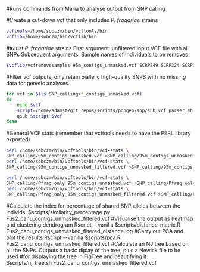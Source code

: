#Runs commands from Maria to analyse output from SNP calling

#Create a cut-down vcf that only includes *P. fragariae* strains

```bash
vcftools=/home/sobczm/bin/vcftools/bin
vcflib=/home/sobczm/bin/vcflib/bin
```

##Just *P. fragariae* strains
First argument: unfiltered input VCF file with all SNPs
Subsequent arguments: Sample names of individuals to be removed

```bash
$vcflib/vcfremovesamples 95m_contigs_unmasked.vcf SCRP249 SCRP324 SCRP333 >Pfrag_only_95m_contigs_unmasked.vcf
```

#Filter vcf outputs, only retain biallelic high-quality SNPS with no missing data for genetic analyses.

```bash
for vcf in $(ls SNP_calling/*_contigs_unmasked.vcf)
do
	echo $vcf
	script=/home/adamst/git_repos/scripts/popgen/snp/sub_vcf_parser.sh
	qsub $script $vcf
done
```

#General VCF stats (remember that vcftools needs to have the PERL library exported)

```bash
perl /home/sobczm/bin/vcftools/bin/vcf-stats \
SNP_calling/95m_contigs_unmasked.vcf >SNP_calling/95m_contigs_unmasked.stat
perl /home/sobczm/bin/vcftools/bin/vcf-stats \
SNP_calling/95m_contigs_unmasked_filtered.vcf >SNP_calling/95m_contigs_unmasked_filtered.stat

perl /home/sobczm/bin/vcftools/bin/vcf-stats \
SNP_calling/Pfrag_only_95m_contigs_unmasked.vcf >SNP_calling/Pfrag_only_95m_contigs_unmasked.stat
perl /home/sobczm/bin/vcftools/bin/vcf-stats \
SNP_calling/Pfrag_only_95m_contigs_unmasked_filtered.vcf >SNP_calling/Pfrag_only_95m_contigs_unmasked_filtered.stat
```

#Calculate the index for percentage of shared SNP alleles between the individs.
$scripts/similarity_percentage.py Fus2_canu_contigs_unmasked_filtered.vcf
#Visualise the output as heatmap and clustering dendrogram
Rscript --vanilla $scripts/distance_matrix.R Fus2_canu_contigs_unmasked_filtered_distance.log
#Carry out PCA and plot the results
Rscript --vanilla $scripts/pca.R Fus2_canu_contigs_unmasked_filtered.vcf
#Calculate an NJ tree based on all the SNPs. Outputs a basic diplay of the tree, plus a Newick file to be used
#for displaying the tree in FigTree and beautifying it.
$scripts/nj_tree.sh Fus2_canu_contigs_unmasked_filtered.vcf